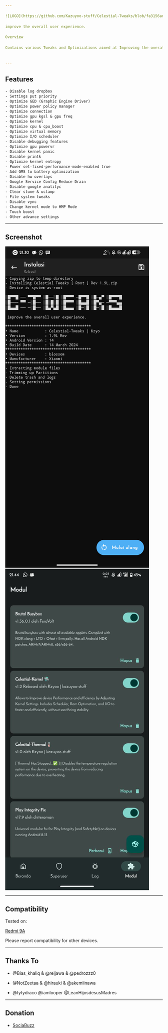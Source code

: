 ```yaml
---

![LOGO](https://github.com/Kazuyoo-stuff/Celestial-Tweaks/blob/fa3156ad5381ea630df8803a3cd0969631cef4b9/image/image.jpg)

improve the overall user experience.

Overview

Contains various Tweaks and Optimizations aimed at Improving the overall user Experience, such as Performance Improvements, Battery, Network, and others.


---
```


## Features

```
- Disable log dropbox
- Settings put priority
- Optimize GED (Graphic Engine Driver)
- Optimize power policy manager
- Optimize connection
- Optimize gpu kgsl & gpu freq 
- Optimize kernel
- Optimize cpu & cpu_boost
- Optimize virtual memory
- Optimize I/O scheduler
- Disable debugging features
- Optimize gpu powervr
- Disable kernel panic
- Disable printk
- Optimize kernel entropy
- Power set-fixed-performance-mode-enabled true
- Add GMS to battery optimization
- Disable hw overlays
- Google Service Config Reduce Drain
- Disable google analityc
- Clear stune & uclamp
- File system tweaks
- Disable vync
- Change kernel mode to HMP Mode
- Touch boost
- Other advance settings
```

---

## Screenshot

![LOGO](https://github.com/Kazuyoo-stuff/Celestial-Tweaks/blob/e137795b9886c01b333e0cbc02e87242330eb6cb/image/Screenshot_20250101-213003_Magisk.png) ![LOGO](https://github.com/Kazuyoo-stuff/Celestial-Kernel-Tweaks/blob/ea6ae84bf90cefd42db6cc2e46ba97299d368831/media/ss2.jpg)

---

## Compatibility

Tested on:

[Redmi 9A](https://m.gsmarena.com/xiaomi_redmi_9a-10279.php)


Please report compatibility for other devices.


---

## Thanks To

- @Bias_khaliq & @reljawa & @pedrozzz0

- @NotZeetaa & @hirauki & @akemiinawa

- @tytydraco @iamlooper @LeanHijosdesusMadres

---

## Donation

- [SociaBuzz](https://sociabuzz.com/dikyganteng_/tribe)
